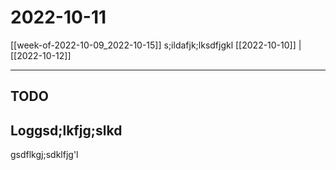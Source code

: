 # 2022-10-11

[[week-of-2022-10-09_2022-10-15]]
s;ildafjk;lksdfjgkl
[[2022-10-10]] | [[2022-10-12]]

---

## TODO

## Loggsd;lkfjg;slkd
gsdflkgj;sdklfjg'l
